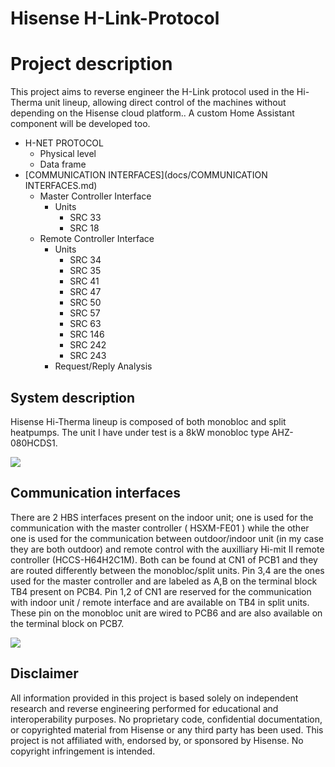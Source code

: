 # Hisense H-Link-Protocol

# Project description 
This project aims to reverse engineer the H-Link protocol used in the Hi-Therma unit lineup, allowing direct control of the machines without depending on the Hisense cloud platform.. A custom Home Assistant component will be developed too.

* H-NET PROTOCOL
  * Physical level
  * Data frame  
* [COMMUNICATION INTERFACES](docs/COMMUNICATION INTERFACES.md)
  * Master Controller Interface
    * Units
      * SRC 33
      * SRC 18
  * Remote Controller Interface
    * Units
      * SRC 34
      * SRC 35
      * SRC 41
      * SRC 47
      * SRC 50
      * SRC 57
      * SRC 63
      * SRC 146
      * SRC 242
      * SRC 243
    * Request/Reply Analysis

## System description

Hisense Hi-Therma lineup is composed of both monobloc and split heatpumps. The unit I have under test is a 8kW monobloc type AHZ-080HCDS1.

![](https://climaconvenienza.it/cdn/shop/files/immagine-1-pompa-di-calore-reversibile-monoblocco-hisense-hi-terma-ahz-080hcds1-r-32-wi-fi-optional-con-comando-incluso_grande.jpg?v=1750325295)

## Communication interfaces

There are 2 HBS interfaces present on the indoor unit; one is used for the communication with the master controller ( HSXM-FE01 ) while the other one is used for the communication between outdoor/indoor unit (in my case they are both outdoor) and remote control with the auxilliary Hi-mit II remote controller (HCCS-H64H2C1M). Both can be found at CN1 of PCB1 and they are routed differently between the monobloc/split units. Pin 3,4 are the ones used for the master controller and are labeled as A,B on the terminal block TB4 present on PCB4. Pin 1,2 of CN1 are reserved for the communication with indoor unit / remote interface and are available on TB4 in split units. These pin on the monobloc unit are wired to PCB6 and are also available on the terminal block on PCB7.

![](clipboard-202508020131-gnawr.png)

## Disclaimer
All information provided in this project is based solely on independent research and reverse engineering performed for educational and interoperability purposes.
No proprietary code, confidential documentation, or copyrighted material from Hisense or any third party has been used.
This project is not affiliated with, endorsed by, or sponsored by Hisense.
No copyright infringement is intended.
